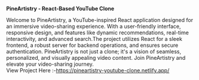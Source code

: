 **PineArtistry - React-Based YouTube Clone**

Welcome to PineArtistry, a YouTube-inspired React application designed for an immersive video-sharing experience. With a user-friendly interface, responsive design, and features like dynamic recommendations, real-time interactivity, and advanced search.The project utilizes React for a sleek frontend, a robust server for backend operations, and ensures secure authentication. PineArtistry is not just a clone; it's a vision of seamless, personalized, and visually appealing video content. Join PineArtistry and elevate your video-sharing journey.
<br>
View Project Here :-https://pineartistry-youtube-clone.netlify.app/
